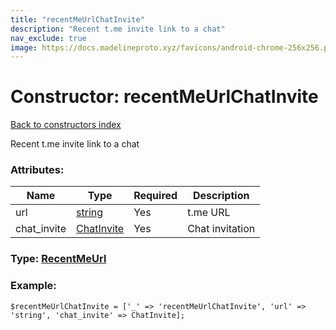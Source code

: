 ```yaml
---
title: "recentMeUrlChatInvite"
description: "Recent t.me invite link to a chat"
nav_exclude: true
image: https://docs.madelineproto.xyz/favicons/android-chrome-256x256.png
---
```

# Constructor: recentMeUrlChatInvite  
[Back to constructors index](/API_docs/constructors/index.html)



Recent t.me invite link to a chat

### Attributes:

| Name     |    Type       | Required | Description |
|----------|---------------|----------|-------------|
|url|[string](/API_docs/types/string.html) | Yes|t.me URL|
|chat\_invite|[ChatInvite](/API_docs/types/ChatInvite.html) | Yes|Chat invitation|



### Type: [RecentMeUrl](/API_docs/types/RecentMeUrl.html)


### Example:

```
$recentMeUrlChatInvite = ['_' => 'recentMeUrlChatInvite', 'url' => 'string', 'chat_invite' => ChatInvite];
```  
